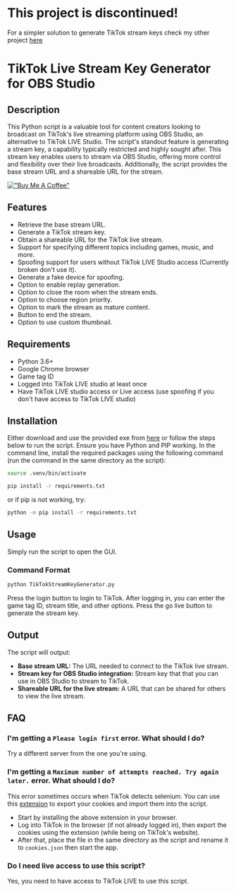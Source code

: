 # This project is discontinued!

For a simpler solution to generate TikTok stream keys check my other project [here](https://github.com/Loukious/StreamLabsTikTokStreamKeyGenerator)

# TikTok Live Stream Key Generator for OBS Studio

## Description

This Python script is a valuable tool for content creators looking to broadcast on TikTok's live streaming platform using OBS Studio, an alternative to TikTok LIVE Studio. The script's standout feature is generating a stream key, a capability typically restricted and highly sought after. This stream key enables users to stream via OBS Studio, offering more control and flexibility over their live broadcasts. Additionally, the script provides the base stream URL and a shareable URL for the stream.

[!["Buy Me A Coffee"](https://www.buymeacoffee.com/assets/img/custom_images/orange_img.png)](https://buymeacoffee.com/loukious)

## Features

- Retrieve the base stream URL.
- Generate a TikTok stream key.
- Obtain a shareable URL for the TikTok live stream.
- Support for specifying different topics including games, music, and more.
- Spoofing support for users without TikTok LIVE Studio access (Currently broken don't use it).
- Generate a fake device for spoofing.
- Option to enable replay generation.
- Option to close the room when the stream ends.
- Option to choose region priority.
- Option to mark the stream as mature content.
- Button to end the stream.
- Option to use custom thumbnail.

## Requirements

- Python 3.6+
- Google Chrome browser
- Game tag ID
- Logged into TikTok LIVE studio at least once
- Have TikTok LIVE studio access or Live access (use spoofing if you don't have access to TikTok LIVE studio)

## Installation

Either download and use the provided exe from [here](https://github.com/Loukious/TikTokStreamKeyGenerator/releases/latest) or follow the steps below to run the script.
Ensure you have Python and PIP working.
In the command line, install the required packages using the following command (run the command in the same directory as the script):

```bash
source .venv/bin/activate
```

```bash
pip install -r requirements.txt
```

or if pip is not working, try:

```bash
python -m pip install -r requirements.txt
```

## Usage

Simply run the script to open the GUI.

### Command Format

```bash
python TikTokStreamKeyGenerator.py
```

Press the login button to login to TikTok. After logging in, you can enter the game tag ID, stream title, and other options. Press the go live button to generate the stream key.

## Output

The script will output:

- **Base stream URL:** The URL needed to connect to the TikTok live stream.
- **Stream key for OBS Studio integration:** Stream key that that you can use in OBS Studio to stream to TikTok.
- **Shareable URL for the live stream:** A URL that can be shared for others to view the live stream.

## FAQ

### I'm getting a `Please login first` error. What should I do?

Try a different server from the one you're using.

### I'm getting a `Maximum number of attempts reached. Try again later.` error. What should I do?

This error sometimes occurs when TikTok detects selenium. You can use this [extension](https://chromewebstore.google.com/detail/export-cookie-json-file-f/nmckokihipjgplolmcmjakknndddifde) to export your cookies and import them into the script.

- Start by installing the above extension in your browser.
- Log into TikTok in the browser (if not already logged in), then export the cookies using the extension (while being on TikTok's website).
- After that, place the file in the same directory as the script and rename it to `cookies.json` then start the app.

### Do I need live access to use this script?

Yes, you need to have access to TikTok LIVE to use this script.
